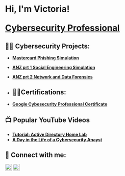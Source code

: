  <h1>Hi, I'm Victoria!    
   
 <a href="www.linkedin.com/in/victoriakaranja">Cybersecurity Professional</a>
<h2>👨‍💻 Cybersecurity Projects:</h2>

- <b>[Mastercard Phishing Simulation](https://github.com/VictoriaKaranja/Mastercard-Phishing-Simulation)

- <b>[ANZ prt 1 Social Engineering Simulation](https://github.com/VictoriaKaranja/ANZ-Social-Engineering-Simulation)

- <b>[ANZ prt 2 Network and Data Forensics](https://github.com/VictoriaKaranja/ANZ-Network-Data-Forensics)
  
- <h2>👩‍🎓Certifications:</h2>

- [Google Cybesecurity Professional Certificate](https://www.credly.com/badges/320feec6-157c-4a42-8d53-5e92019ad5ff/public_url)
<h2>📺 Popular YouTube Videos</h2>

- [Tutorial: Active Directory Home Lab](https://www.youtube.com/watch?v=a83ASGn_V_s)
- [A Day in the Life of a Cybersecurity Anayst](https://www.youtube.com/watch?v=uHy3oM7NnoU)


<h2> 🤳 Connect with me:</h2>

[<img align="left" alt="VictoriaKaranja | YouTube" width="22px" src="https://cdn.jsdelivr.net/npm/simple-icons@v3/icons/youtube.svg" />][youtube]
[<img align="left" alt="VictoriaKaranja | LinkedIn" width="22px" src="https://cdn.jsdelivr.net/npm/simple-icons@v3/icons/linkedin.svg" />][linkedin]


[youtube]: https://www.youtube.com/c/victoriakaranja
[linkedin]: https://linkedin.com/in/VictoriaKaranja

<!--
**joshmadakor1/joshmadakor1** is a ✨ _special_ ✨ repository because its `README.md` (this file) appears on your GitHub profile.

Here are some ideas to get you started:

- 🔭 I’m currently working on ...
- 🌱 I’m currently learning ...
- 👯 I’m looking to collaborate on ...
- 🤔 I’m looking for help with ...
- 💬 Ask me about ...
- 📫 How to reach me: ...
- 😄 Pronouns: ...
- ⚡ Fun fact: ...
-->
